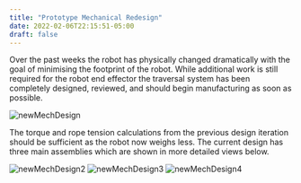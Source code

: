 ```yaml
---
title: "Prototype Mechanical Redesign"
date: 2022-02-06T22:15:51-05:00
draft: false
---
```


Over the past weeks the robot has physically changed dramatically with the goal of minimising the footprint of the robot. While additional work is still required for the robot end effector the traversal system has been completely designed, reviewed, and should begin manufacturing as soon as possible.

![newMechDesign](/blog/images/mech2/newMechDesign.png)

The torque and rope tension calculations from the previous design iteration should be sufficient as the robot now weighs less. The current design has three main assemblies which are shown in more detailed views below.

![newMechDesign2](/blog/images/mech2/newMechDesign2.png)
![newMechDesign3](/blog/images/mech2/newMechDesign3.png)
![newMechDesign4](/blog/images/mech2/newMechDesign4.png)



